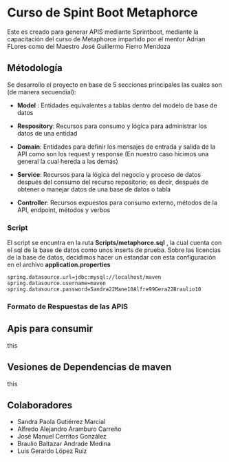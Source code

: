 # Curso de Spint Boot Metaphorce
Este es creado para generar APIS mediante Sprintboot, mediante la capacitación del curso de Metaphorce impartido por el mentor Adrian FLores como del Maestro José Guillermo Fierro Mendoza

## Métodología
Se desarrollo el proyecto en base de 5 secciones principales las cuales son (de manera secuendial):

- **Model** : Entidades equivalentes a tablas dentro del modelo de base de datos


- **Respository**: Recursos para consumo y lógica para administrar los datos de una entidad


- **Domain**: Entidades para definir los mensajes de entrada y salida de la API como son los request y response
(En nuestro caso hicimos una general la cual hereda a las demás)

- **Service**: Recursos para la lógica del negocio y proceso de datos después del consumo del recurso repositorio; es decir, después de obtener o manejar datos de una base de datos o tabla


- **Controller**: Recursos expuestos para consumo externo, métodos de la API, endpoint, métodos y verbos 

### Script 
El script se encuntra en la ruta **Scripts/metaphorce.sql** , la cual cuenta con el sql de la base de datos como unos inserts de prueba.
Sobre las licencias de la base de datos, decidimos hacer un estandar con esta configuración en el archivo **application.properties**

``` 
spring.datasource.url=jdbc:mysql://localhost/maven
spring.datasource.username=maven
spring.datasource.password=Sandra22Mane10Alfre99Gera22Braulio10
``` 

### Formato de Respuestas de las APIS

## Apis para consumir 
this
## Vesiones de Dependencias de maven
this
## Colaboradores 
- Sandra Paola Gutiérrez Marcial
- Alfredo Alejandro Aramburo Carreño
- José Manuel Cerritos González  
- Braulio Baltazar Andrade Medina
- Luis Gerardo López Ruiz

